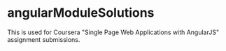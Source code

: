 # angularModuleSolutions


This is used for Coursera "Single Page Web Applications with AngularJS" assignment submissions. 
